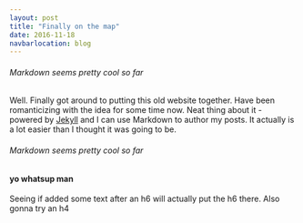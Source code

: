 ```yaml
---
layout: post
title: "Finally on the map"
date: 2016-11-18
navbarlocation: blog
---
```


###### Markdown seems pretty cool so far

Well. 
Finally got around to putting this old website together. 
Have been romanticizing with the idea for some time now.
Neat thing about it - powered by [Jekyll](http://jekyllrb.com) 
and I can use Markdown to author my posts. 
It actually is a lot easier than I thought it was going to be.
###### Markdown seems pretty cool so far
#### yo whatsup man
Seeing if added some text after an h6 will actually put the h6 there. Also gonna
try an h4